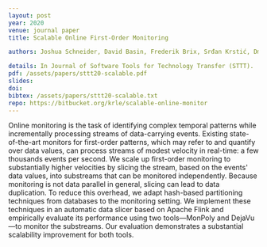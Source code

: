 ```yaml
---
layout: post
year: 2020
venue: journal paper
title: Scalable Online First-Order Monitoring

authors: Joshua Schneider, David Basin, Frederik Brix, Srđan Krstić, Dmitriy Traytel

details: In Journal of Software Tools for Technology Transfer (STTT).
pdf: /assets/papers/sttt20-scalable.pdf
slides: 
doi: 
bibtex: /assets/papers/sttt20-scalable.txt
repo: https://bitbucket.org/krle/scalable-online-monitor
---
```


Online monitoring is the task of identifying complex temporal patterns while incrementally processing streams of data-carrying events. Existing state-of-the-art monitors for first-order patterns, which may refer to and quantify over data values, can process streams of modest velocity in real-time: a few thousands events per second. We scale up first-order monitoring to substantially higher velocities by slicing the stream, based on the events' data values, into substreams that can be monitored independently. Because monitoring is not data parallel in general, slicing can lead to data duplication. To reduce this overhead, we adapt hash-based partitioning techniques from databases to the monitoring setting. We implement these techniques in an automatic data slicer based on Apache Flink and empirically evaluate its performance using two tools—MonPoly and DejaVu—to monitor the substreams. Our evaluation demonstrates a substantial scalability improvement for both tools.


